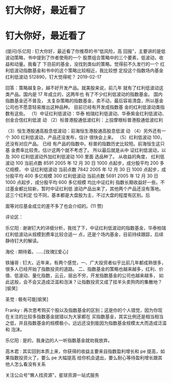 # 钉大你好，最近看了

# 钉大你好，最近看了

(提问)乐亿阳 : 钉大你好，最近看了你推荐的书“低风险，高 回报”，主要讲的是低波动策略，书中提到了作者使用的一个 股票组合策略中的三个要素，低波动，收益和动量。我看了 下目前的基金，没找到类似的策略。觉得前不久发行的一个 红利低波动指数基金和书中的这个策略比较相近，我比较想 定投这个指数场内基金红利低波动 512890，钉大觉得呢？ 2019-02-17

回答：策略越复杂，越不好开发产品。就美股来说，前几年 就有了红利低波动这类产品。国内是 17 年成立的，这两年也 有了不少红利低波动的指数基金。 国内指数基金还不普及， 太复杂策略的指数基金，卖不动，最后容易清盘，所以基金 公司也不愿意轻易推出这种品种。 目前已经有开发成指数基 金的红利低波动类指数有这些。 （1）中证红利低波动：华泰 柏瑞红利低波动、华泰紫金红利低波动、创金合信红利低波 动 （2）标普港股通低波红利：上投摩根标普港股通低波红利

（3）恒生港股通高股息低波动：前海恒生港股通高股息低波 动 （4）另外还有一个 300 红利低波动，产品还没发布，估计 很快会上来。 （5）红利低波动 100，还没有对应产品。 已经 有产品的指数中。标普的指数历史比较短。前海恒生这只基 金费率比较贵。估计这两个就不考虑了。 所以最后就是从中 证红利低波动，以及 300 红利低波动外加红利低波动 100 里面 选品种了。 从收益的角度， 红利低波动 100 当前点数 8591 2005 年 12 月 30 日 1000 点起步，成分股平均 200 多亿规模， 中 证红利低波动 当前点数 7842 2005 年 12 月 30 日 1000 点起步，成 分股平均 400 多亿规模 300 红利低波动 当前点数 5691 2005 年 12 月 30 日 1000 点起步，成分股平均 600 多亿规模 均比中证红利 指数长期收益好一些。不过基金都比较新，暂时中证红利低 波动产品出来了，其他两个产品还没有落地。 这三个红利定 位不同，基本都是大盘股为主，不过大盘的程度有区别。后

面等对应基金成立的差不多了也会介绍的。(11 赞)

评论区：

乐亿阳 : 谢谢钉大的详细分析，我找了下，中证红利低波动的指数基金，华泰柏瑞红利低波动从规模到费率比较合适一 点，还是个场内基金，目前持续跟踪，后续静待钉大的解读。

海伦 : 期待着。……[玫瑰][爱心]

铁锤哥 : 钉大，近年来，有两个感觉，一、广大投资者似乎比前几年都成熟很多，很多人已经开始了指数投资的道路。 二、指数基金的策略也越来越多，红利、价值、低波动、量化指数，云云，层出不穷，开发指数基金的公司也越来越多， 如此这般，会不会又造成泛滥和泡沫？让指数投资又成了挂羊头卖狗肉的集散地？[偷笑]

圣觉 : 极有可能[偷笑]

Franky : 再次思考购买个股以及指数基金的区别；这是你的个人错觉，因为你现在关注的比较多指数基金就错以为大家都在 买指数基金，其实比例还是相当相当之低，并且指数基金的规模极小，远远还没到能因为指数基金规模太大而造成泛滥和 泡沫。

乐亿阳 : 是的，我身边的人一听指数基金就劝我放弃。

高木君 : 其实回到本质上来，你获得的收益主要来自指数盈利增长和 pe 提高，如果指数投资火了，要么 pe 大幅提高 给你机会退出，要么耐心等待盈利增长跟其他人怎么看没有关系

关注公众号"懒人找资源"，星球资源一站式服务
